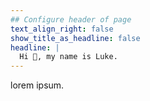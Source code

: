 ```yaml
---
## Configure header of page
text_align_right: false
show_title_as_headline: false
headline: |
  Hi 👋, my name is Luke.
---
```


<!-- this is a subheadline -->
lorem ipsum. 
